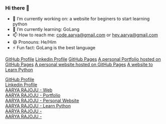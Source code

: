 ### Hi there 👋

- 🔭 I’m currently working on: a website for beginers to start learning python
- 🌱 I’m currently learning: GoLang
- 📫 How to reach me: <a href="mailto:code.aarya@gmail.com">code.aarya@gmail.com</a> or <a href="mailto:hey.aarya@gmail.com">hey.aarya@gmail.com</a>
- 😄 Pronouns: He/Him
- ⚡ Fun fact: GoLang is the best language


[GitHub Profile](https://github.com/aaryarajoju/)
[Linkedin Profile](https://www.linkedin.com/in/aaryarajoju/)
[GitHub Pages](https://aaryarajoju.github.io/)
[A personal Portfolio hosted on GitHub Pages](https://aaryarajoju.github.io/portfolio/)
[A personal website hosted on GitHub Pages](https://aaryarajoju.github.io/aaryarajoju/)
[A website to Learn Python](https://aaryarajoju.github.io/python/)
[]()


<a href="https://github.com/aaryarajoju">GitHub Profile</a><br>
<a href="https://www.linkedin.com/in/aaryarajoju/">Linkedin Profile</a><br>
<a href="https://aaryarajoju.github.io">AARYA RAJOJU - Web</a><br>
<a href="https://aaryarajoju.github.io/portfolio">AARYA RAJOJU - Portfolio</a><br>
<a href="https://aaryarajoju.github.io/aaryarajoju">AARYA RAJOJU - Personal Website</a><br>
<a href="https://aaryarajoju.github.io/python/">AARYA RAJOJU - Learn Python</a><br>
<a href="https://aaryarajoju.github.io/">AARYA RAJOJU - </a><br>
<a href="https://aaryarajoju.github.io/">AARYA RAJOJU - </a><br>


<!--
**aaryarajoju/aaryarajoju** is a ✨ _special_ ✨ repository because its `README.md` (this file) appears on your GitHub profile.

Here are some ideas to get you started:

- 🔭 I’m currently working on ...
- 🌱 I’m currently learning ...
- 👯 I’m looking to collaborate on ...
- 🤔 I’m looking for help with ...
- 💬 Ask me about ...
- 📫 How to reach me: ...
- 😄 Pronouns: ...
- ⚡ Fun fact: ...
-->
